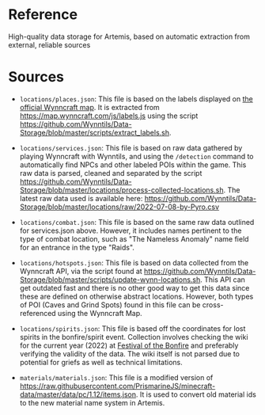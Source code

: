 # Reference
High-quality data storage for Artemis, based on automatic extraction from external, reliable sources

# Sources

* `locations/places.json`: This file is based on the labels displayed on [the
  official Wynncraft map](https://map.wynncraft.com/). It is extracted from
  https://map.wynncraft.com/js/labels.js using the script
  https://github.com/Wynntils/Data-Storage/blob/master/scripts/extract_labels.sh.

* `locations/services.json`: This file is based on raw data gathered by playing
Wynncraft with Wynntils, and using the `/detection` command to automatically
find NPCs and other labeled POIs within the game. This raw data is parsed,
cleaned and separated by the script
https://github.com/Wynntils/Data-Storage/blob/master/locations/process-collected-locations.sh.
The latest raw data used is available here:
https://github.com/Wynntils/Data-Storage/blob/master/locations/raw/2022-07-08-by-Pyro.csv

* `locations/combat.json`: This file is based on the same raw data outlined for services.json above.
However, it includes names pertinent to the type of combat location, such as "The Nameless Anomaly"
name field for an entrance in the type "Raids".

* `locations/hotspots.json`: This file is based on data collected from the Wynncraft API, via the
script found at https://github.com/Wynntils/Data-Storage/blob/master/scripts/update-wynn-locations.sh.
This API can get outdated fast and there is no other good way to get this data since these are defined on otherwise
abstract locations. However, both types of POI (Caves and Grind Spots) found in this file can be cross-referenced
using the Wynncraft Map.

* `locations/spirits.json`: This file is based off the coordinates for lost spirits in the bonfire/spirit event.
Collection involves checking the wiki for the current year (2022) at
[Festival of the Bonfire](https://wynncraft.fandom.com/wiki/Festival_of_the_Bonfire_(2022))
and preferably verifying the validity of the data. The wiki itself is not parsed due to potential for griefs as
well as technical limitations.

* `materials/materials.json`: This file is a modified version of https://raw.githubusercontent.com/PrismarineJS/minecraft-data/master/data/pc/1.12/items.json. It is used to convert old material ids to the new material name system in Artemis.
